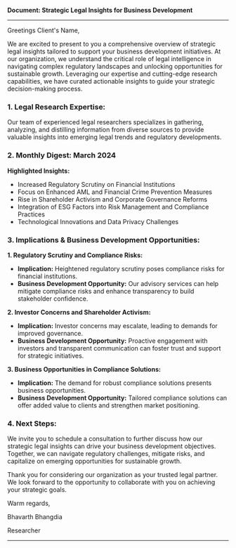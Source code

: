 **Document: Strategic Legal Insights for Business Development**

---

Greetings Client's Name,

We are excited to present to you a comprehensive overview of strategic legal insights tailored to support your business development initiatives. At our organization, we understand the critical role of legal intelligence in navigating complex regulatory landscapes and unlocking opportunities for sustainable growth. Leveraging our expertise and cutting-edge research capabilities, we have curated actionable insights to guide your strategic decision-making process.

### 1. Legal Research Expertise:
Our team of experienced legal researchers specializes in gathering, analyzing, and distilling information from diverse sources to provide valuable insights into emerging legal trends and regulatory developments.

### 2. Monthly Digest: March 2024
**Highlighted Insights:**
- Increased Regulatory Scrutiny on Financial Institutions
- Focus on Enhanced AML and Financial Crime Prevention Measures
- Rise in Shareholder Activism and Corporate Governance Reforms
- Integration of ESG Factors into Risk Management and Compliance Practices
- Technological Innovations and Data Privacy Challenges

### 3. Implications & Business Development Opportunities:
**1. Regulatory Scrutiny and Compliance Risks:**
- **Implication:** Heightened regulatory scrutiny poses compliance risks for financial institutions.
- **Business Development Opportunity:** Our advisory services can help mitigate compliance risks and enhance transparency to build stakeholder confidence.

**2. Investor Concerns and Shareholder Activism:**
- **Implication:** Investor concerns may escalate, leading to demands for improved governance.
- **Business Development Opportunity:** Proactive engagement with investors and transparent communication can foster trust and support for strategic initiatives.

**3. Business Opportunities in Compliance Solutions:**
- **Implication:** The demand for robust compliance solutions presents business opportunities.
- **Business Development Opportunity:** Tailored compliance solutions can offer added value to clients and strengthen market positioning.

### 4. Next Steps:
We invite you to schedule a consultation to further discuss how our strategic legal insights can drive your business development objectives. Together, we can navigate regulatory challenges, mitigate risks, and capitalize on emerging opportunities for sustainable growth.

Thank you for considering our organization as your trusted legal partner. We look forward to the opportunity to collaborate with you on achieving your strategic goals.

Warm regards,

Bhavarth Bhangdia 

Researcher  


---
